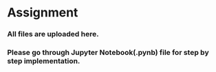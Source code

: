 # Assignment

### All files are uploaded here.

### Please go through Jupyter Notebook(.pynb) file for step by step implementation.
